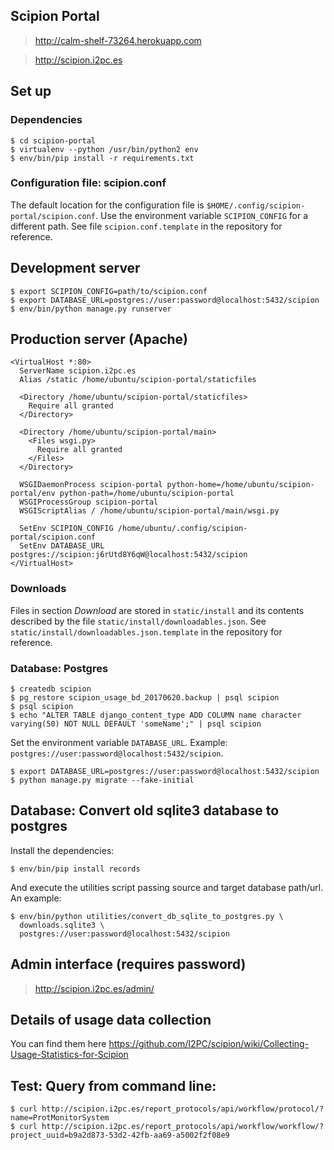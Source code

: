 ## Scipion Portal

> http://calm-shelf-73264.herokuapp.com

> http://scipion.i2pc.es

## Set up

### Dependencies

```
$ cd scipion-portal
$ virtualenv --python /usr/bin/python2 env
$ env/bin/pip install -r requirements.txt
```

### Configuration file: scipion.conf

The default location for the configuration file is `$HOME/.config/scipion-portal/scipion.conf`.
Use the environment variable `SCIPION_CONFIG` for a different path. See file `scipion.conf.template`
in the repository for reference.

## Development server

```
$ export SCIPION_CONFIG=path/to/scipion.conf
$ export DATABASE_URL=postgres://user:password@localhost:5432/scipion
$ env/bin/python manage.py runserver
```

## Production server (Apache)

```
<VirtualHost *:80>
  ServerName scipion.i2pc.es
  Alias /static /home/ubuntu/scipion-portal/staticfiles

  <Directory /home/ubuntu/scipion-portal/staticfiles>
    Require all granted
  </Directory>

  <Directory /home/ubuntu/scipion-portal/main>
    <Files wsgi.py>
      Require all granted
    </Files>
  </Directory>

  WSGIDaemonProcess scipion-portal python-home=/home/ubuntu/scipion-portal/env python-path=/home/ubuntu/scipion-portal
  WSGIProcessGroup scipion-portal
  WSGIScriptAlias / /home/ubuntu/scipion-portal/main/wsgi.py

  SetEnv SCIPION_CONFIG /home/ubuntu/.config/scipion-portal/scipion.conf
  SetEnv DATABASE_URL postgres://scipion:j6rUtd8Y6qW@localhost:5432/scipion
</VirtualHost>
```

### Downloads

Files in section _Download_ are stored in `static/install` and its contents described by the file
`static/install/downloadables.json`. See `static/install/downloadables.json.template` in the repository
for reference.

### Database: Postgres

```
$ createdb scipion
$ pg_restore scipion_usage_bd_20170620.backup | psql scipion
$ psql scipion
$ echo "ALTER TABLE django_content_type ADD COLUMN name character varying(50) NOT NULL DEFAULT 'someName';" | psql scipion
```

Set the environment variable `DATABASE_URL`. Example: `postgres://user:password@localhost:5432/scipion`.
```
$ export DATABASE_URL=postgres://user:password@localhost:5432/scipion
$ python manage.py migrate --fake-initial
```

## Database: Convert old sqlite3 database to postgres

Install the dependencies:

```
$ env/bin/pip install records
```

And execute the utilities script passing source and target database path/url. An example:

```
$ env/bin/python utilities/convert_db_sqlite_to_postgres.py \
  downloads.sqlite3 \
  postgres://user:password@localhost:5432/scipion
```

## Admin interface (requires password)

> http://scipion.i2pc.es/admin/

## Details of usage data collection

You can find them here https://github.com/I2PC/scipion/wiki/Collecting-Usage-Statistics-for-Scipion

## Test: Query from command line:

```
$ curl http://scipion.i2pc.es/report_protocols/api/workflow/protocol/?name=ProtMonitorSystem
$ curl http://scipion.i2pc.es/report_protocols/api/workflow/workflow/?project_uuid=b9a2d873-53d2-42fb-aa69-a5002f2f08e9
```
